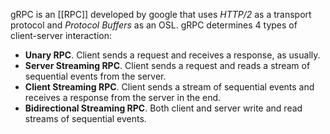 gRPC is an [[RPC]] developed by google that uses *HTTP/2* as a transport protocol and *Protocol Buffers* as an OSL.
gRPC determines 4 types of client-server interaction:
- **Unary RPC**. Client sends a request and receives a response, as usually.
- **Server Streaming RPC**. Client sends a request and reads a stream of sequential events from the server.
- **Client Streaming RPC**. Client sends a stream of sequential events and receives a response from the server in the end.
- **Bidirectional Streaming RPC**. Both client and server write and read streams of sequential events.
